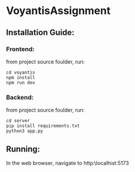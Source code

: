 # VoyantisAssignment

## Installation Guide:

### Frontend:

from project source foulder, run:

```
cd voyantis
npm install
npm run dev
```

### Backend:

from project source foulder, run:

```
cd server
pip install requirements.txt
python3 app.py
```

## Running:

In the web browser, navigate to http:\\localhist:5173
